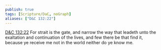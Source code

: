 ```yaml
---
publish: true
tags: [Scripture/DaC, noGraph]
aliases: ["D&C 132:22"]
---
```

[D&C 132:22](https://churchofjesuschrist.org/study/scriptures/dc-testament/dc/132?lang=eng&id=p22#p22) For strait is the gate, and narrow the way that leadeth unto the exaltation and continuation of the lives, and few there be that find it, because ye receive me not in the world neither do ye know me.
